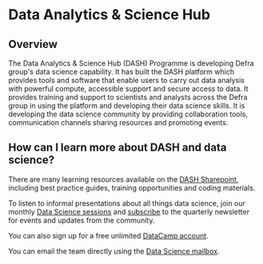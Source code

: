 # Data Analytics & Science Hub

## Overview

The Data Analytics & Science Hub (DASH) Programme is developing Defra group's data science capability. It has built the DASH platform which provides tools and software that enable users to carry out data analysis with powerful compute, accessible support and secure access to data. It provides training and support to scientists and analysts across the Defra group in using the platform and developing their data science skills. It is developing the data science community by providing collaboration tools, communication channels sharing resources and promoting events.

## How can I learn more about DASH and data science?

There are many learning resources available on the [DASH Sharepoint](https://defra.sharepoint.com/sites/Community448/SitePages/Welcome-to-the-Data-Science-Centre-of-Excellence.aspx?sw=bypass&bypassReason=abandoned&xsdata=MDV8MDJ8fGI3NzhiMzc1ZTAzZjQ4ZDFlNGYzMDhkY2MxYjc2ODhkfDc3MGEyNDUwMDIyNzRjNjI5MGM3NGUzODUzN2YxMTAyfDB8MHw2Mzg1OTgyNDA2NTcwNzMzOTV8VW5rbm93bnxWR1ZoYlhOVFpXTjFjbWwwZVZObGNuWnBZMlY4ZXlKV0lqb2lNQzR3TGpBd01EQWlMQ0pRSWpvaVYybHVNeklpTENKQlRpSTZJazkwYUdWeUlpd2lWMVFpT2pFeGZRPT18MXxMMk5vWVhSekx6RTVPbVk0WW1FMllXSmtZMkZpWlRReFpqbGlNVFV4WWpjMlpERmlPREU0TmpVMFFIUm9jbVZoWkM1Mk1pOXRaWE56WVdkbGN5OHhOekkwTWpJM01qSTVOekU1fDkyNDBlNzE1YTNkYTRlOTBlNGYzMDhkY2MxYjc2ODhkfGMxOTEwODc5NzZhYjQ2ZTQ4ZDdlNTk3ODY5ZjZjMzRl&sdata=QnlvRlI5RmtHWGpaaUtQdFRtRkJMdEpsWXNlUTIyZTVqdlJzY0xHeHNYaz0%3D&ovuser=770a2450-0227-4c62-90c7-4e38537f1102%2CSebastian.Horon%40defra.gov.uk), including best practice guides, training opportunities and coding materials.

To listen to informal presentations about all things data science, join our monthly [Data Science sessions](https://defra.sharepoint.com/sites/Community448/SitePages/Discussion-Sessions-(Coffee-and-Coding).aspx?xsdata=MDV8MDJ8fGI3NzhiMzc1ZTAzZjQ4ZDFlNGYzMDhkY2MxYjc2ODhkfDc3MGEyNDUwMDIyNzRjNjI5MGM3NGUzODUzN2YxMTAyfDB8MHw2Mzg1OTgyNDA2NTcwNzMzOTV8VW5rbm93bnxWR1ZoYlhOVFpXTjFjbWwwZVZObGNuWnBZMlY4ZXlKV0lqb2lNQzR3TGpBd01EQWlMQ0pRSWpvaVYybHVNeklpTENKQlRpSTZJazkwYUdWeUlpd2lWMVFpT2pFeGZRPT18MXxMMk5vWVhSekx6RTVPbVk0WW1FMllXSmtZMkZpWlRReFpqbGlNVFV4WWpjMlpERmlPREU0TmpVMFFIUm9jbVZoWkM1Mk1pOXRaWE56WVdkbGN5OHhOekkwTWpJM01qSTVOekU1fDkyNDBlNzE1YTNkYTRlOTBlNGYzMDhkY2MxYjc2ODhkfGMxOTEwODc5NzZhYjQ2ZTQ4ZDdlNTk3ODY5ZjZjMzRl&sdata=OW95ZWdNdGdlQ1BwcWNHNWNHcTV4czV1c3c3SDVLaW9HanVkY0ovOHlDcz0%3D&ovuser=770a2450-0227-4c62-90c7-4e38537f1102%2CSebastian.Horon%40defra.gov.uk#sign-up-to-receive-future-invitations) and [subscribe](http://eepurl.com/h4rdK5) to the quarterly newsletter for events and updates from the community.

You can also sign up for a free unlimited [DataCamp account](https://www.datacamp.com/business/partners/Defra-and-datacamp-partnership).

You can email the team directly using the [Data Science mailbox](mailto:datascience@defra.gov.uk).